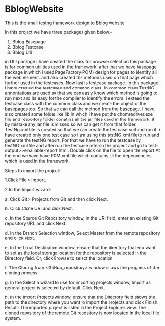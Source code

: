 # BblogWebsite

This is the small testng framework design to Bblog website

In this project we have three packages given below:-

1. Bblog.Basepage
2. Bblog.Testcase
3. Bblog.Util

in Util package i have created the class for browser selection this package is for common utilities used in the framework.
after that we have basepage package in which i used PageFactory(POM) design for pages to identify all the web element.
and also created the methods used on that page which further used in the testcases.
Now last is testcase package. In this package i have created the testcases and common class. In common class TestNG annontations are used so that
we can easly know which method is going to run next and its easy for the compiler to identify the errors.
i extend the testcase class with the common class and we create the object of the basepages too. So that we can call the method from the basepage.
i have also created some folder like lib in which i have put the chomredriver.exe file and respoitory folder conatins all the jar files used in the framework.
if by mistake any jar file is missed so we can get it from that folder. TestNg.xml file is created so that we can create the testcase suit and run it.
i have created only one test case so i am using this testNG.xml file to run and generate the testNG report.
For that we have to run the testcase by testNG.xml file and after run the testcase refersh the project and go to test-output>>emailable-report.html.
Double click on the file to open the report.At the end we have have POM.xml file which contains all the dependencies which is used in the framework.

Steps to import the project:-

1.Click File > Import.

2.In the Import wizard:

   a. Click Git > Projects from Git and then click Next.

   b. Click Clone URI and click Next.    

   c. In the Source Git Repository window, in the URI field, enter an existing Git repository URL and click Next.
   
   d. In the Branch Selection window, Select Master from the remote repository and click Next.
   
   e. In the Local Destination window, ensure that the directory that you want to set as the local storage location for the repository is selected in the Directory field. Or, click Browse to select the location.

   f. The Cloning from <GitHub_repository> window shows the progress of the cloning process.

   g. In the Select a wizard to use for importing projects window, Import as general project is selected by default. Click Next.

   h. In the Import Projects window, ensure that the Directory field shows the path to the directory where you want to import the projects and click Finish. Result: The imported project is listed in the Project Explorer view. The cloned repository of the remote Git repository is now located in the local file system.
